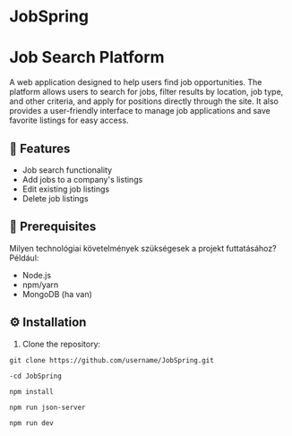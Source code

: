 # JobSpring

# Job Search Platform

A web application designed to help users find job opportunities. The platform allows users to search for jobs, filter results by location, job type, and other criteria, and apply for positions directly through the site. It also provides a user-friendly interface to manage job applications and save favorite listings for easy access.


## 🚀 Features

- Job search functionality
- Add jobs to a company's listings
- Edit existing job listings
- Delete job listings


## 🔧 Prerequisites

Milyen technológiai követelmények szükségesek a projekt futtatásához? 
Például:

- Node.js
- npm/yarn
- MongoDB (ha van)

## ⚙️ Installation

1. Clone the repository:
```
git clone https://github.com/username/JobSpring.git
```
```
-cd JobSpring
```
```
npm install
```
```
npm run json-server
```
```
npm run dev
```
